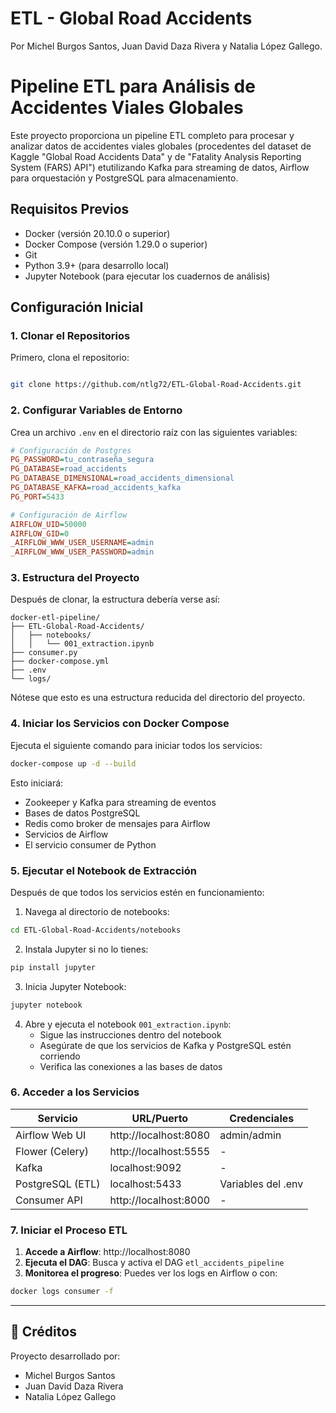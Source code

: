 
# ETL - Global Road Accidents

Por Michel Burgos Santos, Juan David Daza Rivera y Natalia López Gallego.
# Pipeline ETL para Análisis de Accidentes Viales Globales

Este proyecto proporciona un pipeline ETL completo para procesar y analizar datos de accidentes viales globales (procedentes del dataset de Kaggle "Global Road Accidents Data" y de "Fatality Analysis Reporting System (FARS) API") etutilizando Kafka para streaming de datos, Airflow para orquestación y PostgreSQL para almacenamiento.

## Requisitos Previos

- Docker (versión 20.10.0 o superior)
- Docker Compose (versión 1.29.0 o superior)
- Git
- Python 3.9+ (para desarrollo local)
- Jupyter Notebook (para ejecutar los cuadernos de análisis)

## Configuración Inicial

### 1. Clonar el Repositorios

Primero, clona el repositorio:

```bash

git clone https://github.com/ntlg72/ETL-Global-Road-Accidents.git
```

### 2. Configurar Variables de Entorno

Crea un archivo `.env` en el directorio raíz con las siguientes variables:

```ini
# Configuración de Postgres
PG_PASSWORD=tu_contraseña_segura
PG_DATABASE=road_accidents
PG_DATABASE_DIMENSIONAL=road_accidents_dimensional
PG_DATABASE_KAFKA=road_accidents_kafka
PG_PORT=5433

# Configuración de Airflow
AIRFLOW_UID=50000
AIRFLOW_GID=0
_AIRFLOW_WWW_USER_USERNAME=admin
_AIRFLOW_WWW_USER_PASSWORD=admin
```

### 3. Estructura del Proyecto

Después de clonar, la estructura debería verse así:

```
docker-etl-pipeline/
├── ETL-Global-Road-Accidents/
│   ├── notebooks/
│   │   └── 001_extraction.ipynb
├── consumer.py
├── docker-compose.yml
├── .env
└── logs/
```
Nótese que esto es una estructura reducida del directorio del proyecto.

### 4. Iniciar los Servicios con Docker Compose

Ejecuta el siguiente comando para iniciar todos los servicios:

```bash
docker-compose up -d --build
```

Esto iniciará:
- Zookeeper y Kafka para streaming de eventos
- Bases de datos PostgreSQL
- Redis como broker de mensajes para Airflow
- Servicios de Airflow
- El servicio consumer de Python

### 5. Ejecutar el Notebook de Extracción

Después de que todos los servicios estén en funcionamiento:

1. Navega al directorio de notebooks:

```bash
cd ETL-Global-Road-Accidents/notebooks
```

2. Instala Jupyter si no lo tienes:

```bash
pip install jupyter
```

3. Inicia Jupyter Notebook:

```bash
jupyter notebook
```

4. Abre y ejecuta el notebook `001_extraction.ipynb`:
   - Sigue las instrucciones dentro del notebook
   - Asegúrate de que los servicios de Kafka y PostgreSQL estén corriendo
   - Verifica las conexiones a las bases de datos

### 6. Acceder a los Servicios

| Servicio         | URL/Puerto          | Credenciales            |
|------------------|---------------------|-------------------------|
| Airflow Web UI   | http://localhost:8080 | admin/admin           |
| Flower (Celery)  | http://localhost:5555 | -                     |
| Kafka            | localhost:9092      | -                     |
| PostgreSQL (ETL) | localhost:5433      | Variables del .env    |
| Consumer API     | http://localhost:8000 | -                     |

### 7. Iniciar el Proceso ETL

1. **Accede a Airflow**: http://localhost:8080
2. **Ejecuta el DAG**: Busca y activa el DAG `etl_accidents_pipeline`
3. **Monitorea el progreso**: Puedes ver los logs en Airflow o con:

```bash
docker logs consumer -f
```

---

## 🧠 Créditos

Proyecto desarrollado por:

- Michel Burgos Santos  
- Juan David Daza Rivera  
- Natalia López Gallego

